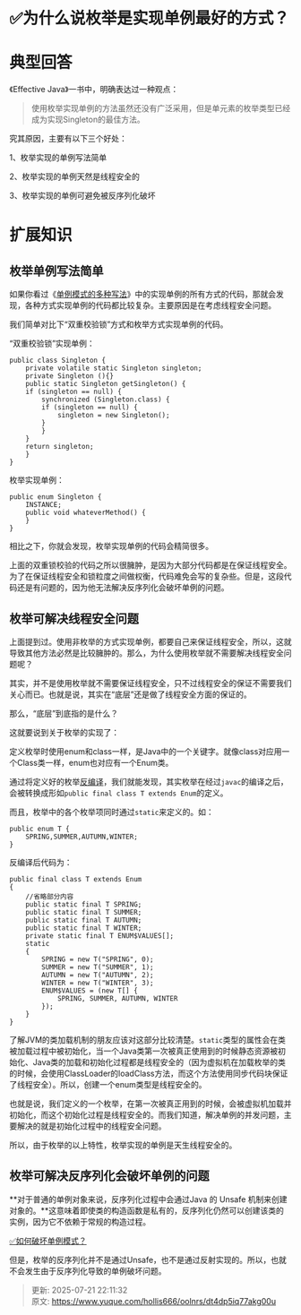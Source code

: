 # ✅为什么说枚举是实现单例最好的方式？

# 典型回答


《Effective Java》一书中，明确表达过一种观点：



> 使用枚举实现单例的方法虽然还没有广泛采用，但是单元素的枚举类型已经成为实现Singleton的最佳方法。
>



究其原因，主要有以下三个好处：

1、枚举实现的单例写法简单

2、枚举实现的单例天然是线程安全的

3、枚举实现的单例可避免被反序列化破坏





# 扩展知识


## 枚举单例写法简单


如果你看过《[单例模式的多种写法](https://www.yuque.com/hollis666/oolnrs/ggh2h0)》中的实现单例的所有方式的代码，那就会发现，各种方式实现单例的代码都比较复杂。主要原因是在考虑线程安全问题。



我们简单对比下“双重校验锁”方式和枚举方式实现单例的代码。



“双重校验锁”实现单例：



```plain
public class Singleton {  
    private volatile static Singleton singleton;  
    private Singleton (){}  
    public static Singleton getSingleton() {  
    if (singleton == null) {  
        synchronized (Singleton.class) {  
        if (singleton == null) {  
            singleton = new Singleton();  
        }  
        }  
    }  
    return singleton;  
    }  
}
```



枚举实现单例：



```plain
public enum Singleton {  
    INSTANCE;  
    public void whateverMethod() {  
    }  
}
```



相比之下，你就会发现，枚举实现单例的代码会精简很多。



上面的双重锁校验的代码之所以很臃肿，是因为大部分代码都是在保证线程安全。为了在保证线程安全和锁粒度之间做权衡，代码难免会写的复杂些。但是，这段代码还是有问题的，因为他无法解决反序列化会破坏单例的问题。



## 枚举可解决线程安全问题


上面提到过。使用非枚举的方式实现单例，都要自己来保证线程安全，所以，这就导致其他方法必然是比较臃肿的。那么，为什么使用枚举就不需要解决线程安全问题呢？



其实，并不是使用枚举就不需要保证线程安全，只不过线程安全的保证不需要我们关心而已。也就是说，其实在“底层”还是做了线程安全方面的保证的。



那么，“底层”到底指的是什么？



这就要说到关于枚举的实现了：



定义枚举时使用enum和class一样，是Java中的一个关键字。就像class对应用一个Class类一样，enum也对应有一个Enum类。



通过将定义好的枚举[反编译](http://www.hollischuang.com/archives/58)，我们就能发现，其实枚举在经过`javac`的编译之后，会被转换成形如`public final class T extends Enum`的定义。



而且，枚举中的各个枚举项同时通过`static`来定义的。如：



```plain
public enum T {
    SPRING,SUMMER,AUTUMN,WINTER;
}
```



反编译后代码为：



```plain
public final class T extends Enum
{
    //省略部分内容
    public static final T SPRING;
    public static final T SUMMER;
    public static final T AUTUMN;
    public static final T WINTER;
    private static final T ENUM$VALUES[];
    static
    {
        SPRING = new T("SPRING", 0);
        SUMMER = new T("SUMMER", 1);
        AUTUMN = new T("AUTUMN", 2);
        WINTER = new T("WINTER", 3);
        ENUM$VALUES = (new T[] {
            SPRING, SUMMER, AUTUMN, WINTER
        });
    }
}
```



了解JVM的类加载机制的朋友应该对这部分比较清楚。`static`类型的属性会在类被加载过程中被初始化，当一个Java类第一次被真正使用到的时候静态资源被初始化、Java类的加载和初始化过程都是线程安全的（因为虚拟机在加载枚举的类的时候，会使用ClassLoader的loadClass方法，而这个方法使用同步代码块保证了线程安全）。所以，创建一个enum类型是线程安全的。



也就是说，我们定义的一个枚举，在第一次被真正用到的时候，会被虚拟机加载并初始化，而这个初始化过程是线程安全的。而我们知道，解决单例的并发问题，主要解决的就是初始化过程中的线程安全问题。



所以，由于枚举的以上特性，枚举实现的单例是天生线程安全的。



## 枚举可解决反序列化会破坏单例的问题


**对于普通的单例对象来说，反序列化过程中会通过Java 的 Unsafe 机制来创建对象的。**这意味着即使类的构造函数是私有的，反序列化仍然可以创建该类的实例，因为它不依赖于常规的构造过程。



[✅如何破坏单例模式？](https://www.yuque.com/hollis666/oolnrs/vqtp00#WKH7c)



但是，枚举的反序列化并不是通过Unsafe，也不是通过反射实现的。所以，也就不会发生由于反序列化导致的单例破坏问题。



> 更新: 2025-07-21 22:11:32  
> 原文: <https://www.yuque.com/hollis666/oolnrs/dt4dp5iq77akg00u>